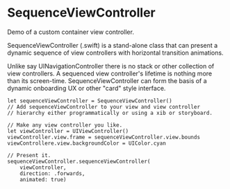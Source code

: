 # SequenceViewController
Demo of a custom container view controller.

SequenceViewController (.swift) is a stand-alone class that can present a dynamic sequence of view controllers with horizontal transition animations.

Unlike say UINavigationController there is no stack or other collection of view controllers. A sequenced view controller's lifetime is nothing more than its screen-time. SequenceViewController can form the basis of a dynamic onboarding UX or other "card" style interface.


	let sequenceViewController = SequenceViewController()
	// Add sequenceViewController to your view and view controller
	// hierarchy either programmatically or using a xib or storyboard.

	// Make any view controller you like.
	let viewController = UIViewController()
	viewController.view.frame = sequenceViewController.view.bounds
	viewControllere.view.backgroundColor = UIColor.cyan

	// Present it.
    sequenceViewController.sequenceViewController(
        viewController,
        direction: .forwards,
        animated: true)
		
	